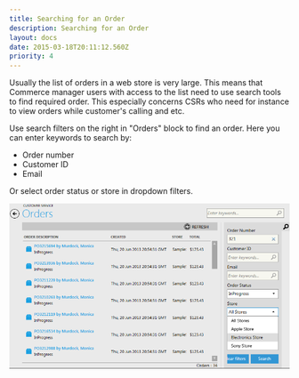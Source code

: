 ```yaml
---
title: Searching for an Order
description: Searching for an Order
layout: docs
date: 2015-03-18T20:11:12.560Z
priority: 4
---
```

Usually the list of orders in a web store is very large. This means that Commerce manager users with access to the list need to use search tools to find required order. This especially concerns CSRs who need for instance to view orders while customer's calling and etc.

Use search filters on the right in "Orders" block to find an order. Here you can enter keywords to search by:

* Order number
* Customer ID
* Email

Or select order status or store in dropdown filters.

<img src="../../../../assets/images/docs/order-search.png" />
